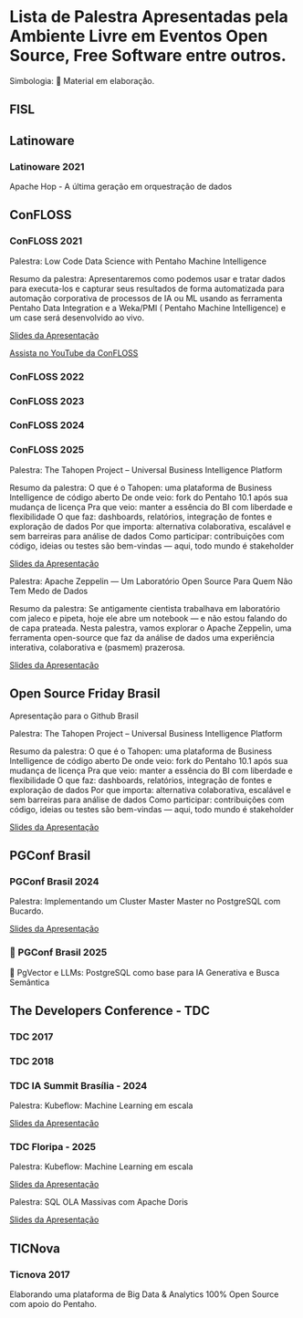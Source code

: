 # Lista de Palestra Apresentadas pela Ambiente Livre em Eventos Open Source, Free Software entre outros.

Simbologia:
 🚨 Material em elaboração.

## FISL


## Latinoware

### Latinoware 2021
Apache Hop - A última geração em orquestração de dados

## ConFLOSS

### ConFLOSS 2021
 
Palestra: Low Code Data Science with Pentaho Machine Intelligence

Resumo da palestra:
Apresentaremos como podemos usar e tratar dados para executa-los e capturar seus resultados de forma automatizada para automação corporativa de processos de IA ou ML usando as ferramenta Pentaho Data Integration e a Weka/PMI ( Pentaho Machine Intelligence) e um case será desenvolvido ao vivo.

[Slides da Apresentação](https://github.com/ambientelivre/labs/blob/main/talks/confloss/confloss_2021/low-code-data-science-with-pentaho-machine-intelligence.pdf)

[Assista no YouTube da ConFLOSS](https://www.youtube.com/watch?v=TcmHt171DP4&t=1299s)

### ConFLOSS 2022

### ConFLOSS 2023

### ConFLOSS 2024

### ConFLOSS 2025

Palestra: The Tahopen Project – Universal Business Intelligence Platform 

Resumo da palestra:
O que é o Tahopen: uma plataforma de Business Intelligence de código aberto
De onde veio: fork do Pentaho 10.1 após sua mudança de licença
Pra que veio: manter a essência do BI com liberdade e flexibilidade
O que faz: dashboards, relatórios, integração de fontes e exploração de dados
Por que importa: alternativa colaborativa, escalável e sem barreiras para análise de dados
Como participar: contribuições com código, ideias ou testes são bem-vindas — aqui, todo mundo é stakeholder

[Slides da Apresentação](https://github.com/ambientelivre/labs/blob/main/talks/confloss/confloss_2025/The_Tahopen_Project_Universal_Business_Intelligence_Platform.pdf)


Palestra: Apache Zeppelin — Um Laboratório Open Source Para Quem Não Tem Medo de Dados

Resumo da palestra:
Se antigamente cientista trabalhava em laboratório com jaleco e pipeta, hoje ele abre um notebook — e não estou falando do de capa prateada. Nesta palestra, vamos explorar o Apache Zeppelin, uma ferramenta open-source que faz da análise de dados uma experiência interativa, colaborativa e (pasmem) prazerosa.

[Slides da Apresentação](https://github.com/ambientelivre/labs/blob/main/talks/confloss/confloss_2025/Apache_Zeppelin_O_Laboratorio_Open_Source_para_Cientistas_de_Dados.pdf)


## Open Source Friday Brasil

Apresentação para o Github Brasil

Palestra: The Tahopen Project – Universal Business Intelligence Platform 

Resumo da palestra:
O que é o Tahopen: uma plataforma de Business Intelligence de código aberto
De onde veio: fork do Pentaho 10.1 após sua mudança de licença
Pra que veio: manter a essência do BI com liberdade e flexibilidade
O que faz: dashboards, relatórios, integração de fontes e exploração de dados
Por que importa: alternativa colaborativa, escalável e sem barreiras para análise de dados
Como participar: contribuições com código, ideias ou testes são bem-vindas — aqui, todo mundo é stakeholder

[Slides da Apresentação](https://github.com/ambientelivre/labs/blob/main/talks/Open_Source_Friday_Brasil/The_Tahopen_Project_Universal_Business_Intelligence_Platform.pdf)


## PGConf Brasil

### PGConf Brasil 2024
Palestra: Implementando um Cluster Master Master no PostgreSQL com Bucardo.

[Slides da Apresentação](https://github.com/ambientelivre/labs/blob/main/talks/pgconf/2024/Implementando_Cluster_Master-Master_no_PostgreSQL_com_Bucardo.pdf)

###  🚨 PGConf Brasil 2025
🚨 PgVector e LLMs: PostgreSQL como base para IA Generativa e Busca Semântica



## The Developers Conference - TDC

### TDC 2017

### TDC 2018

### TDC IA Summit Brasília - 2024
Palestra: Kubeflow: Machine Learning em escala

[Slides da Apresentação](https://github.com/ambientelivre/labs/blob/main/talks/TDC/2025/Kubeflow-Machine-Learning-em-escala.pdf)

### TDC Floripa - 2025
Palestra: Kubeflow: Machine Learning em escala

[Slides da Apresentação](https://github.com/ambientelivre/labs/blob/main/talks/TDC/2025/Kubeflow-Machine-Learning-em-escala.pdf)

Palestra: SQL OLA Massivas com Apache Doris 

[Slides da Apresentação](https://github.com/ambientelivre/labs/blob/main/talks/TDC/2025/SQL-OLAP-Massivas-Apache-Doris.pdf)


## TICNova

### Ticnova 2017

Elaborando uma plataforma de Big Data & Analytics 100% Open Source com apoio do Pentaho.


